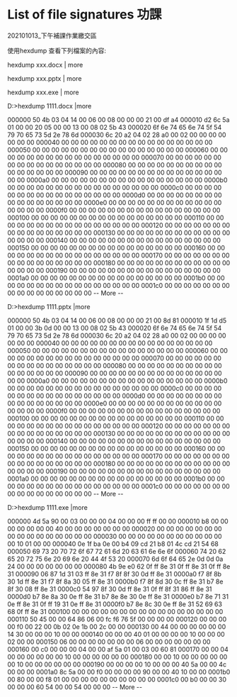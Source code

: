 # List of file signatures 功課

202101013_下午補課作業繳交區

使用hexdump 查看下列檔案的內容:

hexdump xxx.docx | more

hexdump xxx.pptx | more

hexdump xxx.exe | more

D:\>hexdump 1111.docx |more

000000  50 4b 03 04 14 00 06 00 08 00 00 00 21 00 df a4
000010  d2 6c 5a 01 00 00 20 05 00 00 13 00 08 02 5b 43
000020  6f 6e 74 65 6e 74 5f 54 79 70 65 73 5d 2e 78 6d
000030  6c 20 a2 04 02 28 a0 00 02 00 00 00 00 00 00 00
000040  00 00 00 00 00 00 00 00 00 00 00 00 00 00 00 00
000050  00 00 00 00 00 00 00 00 00 00 00 00 00 00 00 00
000060  00 00 00 00 00 00 00 00 00 00 00 00 00 00 00 00
000070  00 00 00 00 00 00 00 00 00 00 00 00 00 00 00 00
000080  00 00 00 00 00 00 00 00 00 00 00 00 00 00 00 00
000090  00 00 00 00 00 00 00 00 00 00 00 00 00 00 00 00
0000a0  00 00 00 00 00 00 00 00 00 00 00 00 00 00 00 00
0000b0  00 00 00 00 00 00 00 00 00 00 00 00 00 00 00 00
0000c0  00 00 00 00 00 00 00 00 00 00 00 00 00 00 00 00
0000d0  00 00 00 00 00 00 00 00 00 00 00 00 00 00 00 00
0000e0  00 00 00 00 00 00 00 00 00 00 00 00 00 00 00 00
0000f0  00 00 00 00 00 00 00 00 00 00 00 00 00 00 00 00
000100  00 00 00 00 00 00 00 00 00 00 00 00 00 00 00 00
000110  00 00 00 00 00 00 00 00 00 00 00 00 00 00 00 00
000120  00 00 00 00 00 00 00 00 00 00 00 00 00 00 00 00
000130  00 00 00 00 00 00 00 00 00 00 00 00 00 00 00 00
000140  00 00 00 00 00 00 00 00 00 00 00 00 00 00 00 00
000150  00 00 00 00 00 00 00 00 00 00 00 00 00 00 00 00
000160  00 00 00 00 00 00 00 00 00 00 00 00 00 00 00 00
000170  00 00 00 00 00 00 00 00 00 00 00 00 00 00 00 00
000180  00 00 00 00 00 00 00 00 00 00 00 00 00 00 00 00
000190  00 00 00 00 00 00 00 00 00 00 00 00 00 00 00 00
0001a0  00 00 00 00 00 00 00 00 00 00 00 00 00 00 00 00
0001b0  00 00 00 00 00 00 00 00 00 00 00 00 00 00 00 00
0001c0  00 00 00 00 00 00 00 00 00 00 00 00 00 00 00 00
-- More  --

D:\>hexdump 1111.pptx |more

000000  50 4b 03 04 14 00 06 00 08 00 00 00 21 00 8d 81
000010  1f 1d d5 01 00 00 3b 0d 00 00 13 00 08 02 5b 43
000020  6f 6e 74 65 6e 74 5f 54 79 70 65 73 5d 2e 78 6d
000030  6c 20 a2 04 02 28 a0 00 02 00 00 00 00 00 00 00
000040  00 00 00 00 00 00 00 00 00 00 00 00 00 00 00 00
000050  00 00 00 00 00 00 00 00 00 00 00 00 00 00 00 00
000060  00 00 00 00 00 00 00 00 00 00 00 00 00 00 00 00
000070  00 00 00 00 00 00 00 00 00 00 00 00 00 00 00 00
000080  00 00 00 00 00 00 00 00 00 00 00 00 00 00 00 00
000090  00 00 00 00 00 00 00 00 00 00 00 00 00 00 00 00
0000a0  00 00 00 00 00 00 00 00 00 00 00 00 00 00 00 00
0000b0  00 00 00 00 00 00 00 00 00 00 00 00 00 00 00 00
0000c0  00 00 00 00 00 00 00 00 00 00 00 00 00 00 00 00
0000d0  00 00 00 00 00 00 00 00 00 00 00 00 00 00 00 00
0000e0  00 00 00 00 00 00 00 00 00 00 00 00 00 00 00 00
0000f0  00 00 00 00 00 00 00 00 00 00 00 00 00 00 00 00
000100  00 00 00 00 00 00 00 00 00 00 00 00 00 00 00 00
000110  00 00 00 00 00 00 00 00 00 00 00 00 00 00 00 00
000120  00 00 00 00 00 00 00 00 00 00 00 00 00 00 00 00
000130  00 00 00 00 00 00 00 00 00 00 00 00 00 00 00 00
000140  00 00 00 00 00 00 00 00 00 00 00 00 00 00 00 00
000150  00 00 00 00 00 00 00 00 00 00 00 00 00 00 00 00
000160  00 00 00 00 00 00 00 00 00 00 00 00 00 00 00 00
000170  00 00 00 00 00 00 00 00 00 00 00 00 00 00 00 00
000180  00 00 00 00 00 00 00 00 00 00 00 00 00 00 00 00
000190  00 00 00 00 00 00 00 00 00 00 00 00 00 00 00 00
0001a0  00 00 00 00 00 00 00 00 00 00 00 00 00 00 00 00
0001b0  00 00 00 00 00 00 00 00 00 00 00 00 00 00 00 00
0001c0  00 00 00 00 00 00 00 00 00 00 00 00 00 00 00 00
-- More  --

D:\>hexdump 1111.exe |more

000000  4d 5a 90 00 03 00 00 00 04 00 00 00 ff ff 00 00
000010  b8 00 00 00 00 00 00 00 40 00 00 00 00 00 00 00
000020  00 00 00 00 00 00 00 00 00 00 00 00 00 00 00 00
000030  00 00 00 00 00 00 00 00 00 00 00 00 10 01 00 00
000040  0e 1f ba 0e 00 b4 09 cd 21 b8 01 4c cd 21 54 68
000050  69 73 20 70 72 6f 67 72 61 6d 20 63 61 6e 6e 6f
000060  74 20 62 65 20 72 75 6e 20 69 6e 20 44 4f 53 20
000070  6d 6f 64 65 2e 0d 0d 0a 24 00 00 00 00 00 00 00
000080  4b 9e e0 62 0f ff 8e 31 0f ff 8e 31 0f ff 8e 31
000090  06 87 1d 31 03 ff 8e 31 f7 8f 8f 30 0d ff 8e 31
0000a0  f7 8f 8b 30 1d ff 8e 31 f7 8f 8a 30 05 ff 8e 31
0000b0  f7 8f 8d 30 0c ff 8e 31 b7 8e 8f 30 08 ff 8e 31
0000c0  54 97 8f 30 0d ff 8e 31 0f ff 8f 31 86 ff 8e 31
0000d0  b7 8e 8a 30 0e ff 8e 31 b7 8e 8e 30 0e ff 8e 31
0000e0  b7 8e 71 31 0e ff 8e 31 0f ff 19 31 0e ff 8e 31
0000f0  b7 8e 8c 30 0e ff 8e 31 52 69 63 68 0f ff 8e 31
000100  00 00 00 00 00 00 00 00 00 00 00 00 00 00 00 00
000110  50 45 00 00 64 86 06 00 fc f6 76 5f 00 00 00 00
000120  00 00 00 00 f0 00 22 00 0b 02 0e 1b 00 2c 00 00
000130  00 44 00 00 00 00 00 00 14 30 00 00 00 10 00 00
000140  00 00 00 40 01 00 00 00 00 10 00 00 00 02 00 00
000150  06 00 00 00 00 00 00 00 06 00 00 00 00 00 00 00
000160  00 c0 00 00 00 04 00 00 af 5a 01 00 03 00 60 81
000170  00 00 04 00 00 00 00 00 00 10 00 00 00 00 00 00
000180  00 00 10 00 00 00 00 00 00 10 00 00 00 00 00 00
000190  00 00 00 00 10 00 00 00 40 5a 00 00 4c 00 00 00
0001a0  8c 5a 00 00 f0 00 00 00 00 90 00 00 40 10 00 00
0001b0  00 80 00 00 f8 01 00 00 00 00 00 00 00 00 00 00
0001c0  00 b0 00 00 30 00 00 00 60 54 00 00 54 00 00 00
-- More  --
